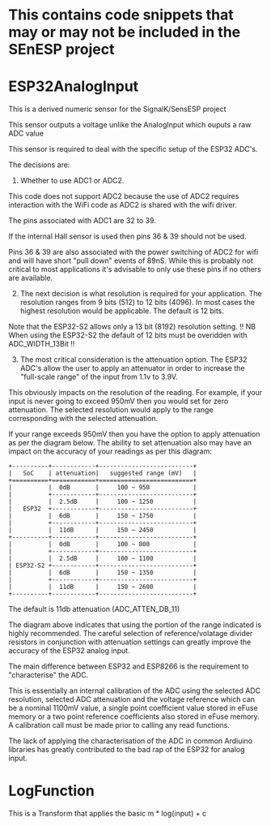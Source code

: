# This contains code snippets that may or may not be included in the SEnESP project


# ESP32AnalogInput
This is a derived numeric sensor for the SignalK/SensESP project 

This sensor outputs a voltage unlike the AnalogInput which ouputs a raw ADC value 

This sensor is required to deal with the specific setup of the ESP32 ADC's.

The decisions are:
1) Whether to use ADC1 or ADC2.

This code does not support ADC2 because the use of ADC2 requires interaction with the WiFi  code as ADC2 is shared with the wifi driver.

The pins associated with ADC1 are 32 to 39.

If the internal Hall sensor is used then pins 36 & 39 should not be used. 

Pins 36 & 39 are also associated with the power switching of ADC2 for wifi and will have short "pull down" events of 89nS. While this is probably not critical to most applications it's advisable to only use these pins if no others are available.

2) The next decision is what resolution is required for your application. The resolution ranges from 9 bits (512) to 12 bits (4096). In most cases the highest resolution would be applicable. The default is 12 bits.

Note that the ESP32-S2 allows only a 13 bit (8192) resolution setting.
!! NB When using the ESP32-S2 the default of 12 bits must be overidden with ADC_WIDTH_13Bit !!

3) The most critical consideration is the attenuation option. The ESP32 ADC's allow the user to apply an attenuator in order to increase the "full-scale range" of the input from 1.1v to 3.9V.

This obviously impacts on the resolution of the reading. For example, if your input is never going to exceed 950mV then you would set for zero attenuation. The selected resolution would apply to the range corresponding with the selected attenuation.

If your range exceeds 950mV then you have the option to apply attenuation as per the diagram below. The ability to set attenuation also may have an impact on the accuracy of your readings as per this diagram:

    +----------+------------+--------------------------+
    |   SoC    | attenuation|   suggested range (mV)   |
    +==========+============+==========================+
    |          |  0dB       |     100 ~ 950            |
    |          +------------+--------------------------+
    |          |  2.5dB     |     100 ~ 1250           |
    |   ESP32  +------------+--------------------------+
    |          |  6dB       |     150 ~ 1750           |
    |          +------------+--------------------------+
    |          |  11dB      |     150 ~ 2450           |
    +----------+------------+--------------------------+
    |          |  0dB       |     100 ~ 800            |
    |          +------------+--------------------------+
    |          |  2.5dB     |     100 ~ 1100           |
    | ESP32-S2 +------------+--------------------------+
    |          |  6dB       |     150 ~ 1350           |
    |          +------------+--------------------------+
    |          |  11dB      |     150 ~ 2600           |
    +----------+------------+--------------------------+

The default is 11db attenuation (ADC_ATTEN_DB_11)

The diagram above indicates that using the portion of the range indicated is highly recommended. The careful selection of reference/volatage divider resistors in conjunction with attenuation settings can greatly improve the accuracy of the ESP32 analog input.

The main difference between ESP32 and ESP8266 is the requirement to "characterise" the ADC.

This is essentially an internal calibration of the ADC using the selected ADC resolution, selected ADC attenuation and the voltage reference which can be a nominal 1100mV value, a single point coefficient value stored in eFuse memory or a two point reference coefficients 
also stored in eFuse memory. A calibration call must be made prior to calling any read functions.

The lack of applying the characterisation of the ADC in common Ardiuino libraries has greatly contributed to the bad rap of the ESP32 for analog input.

# LogFunction

This is a Transform that applies the basic  m * log(input) + c 


